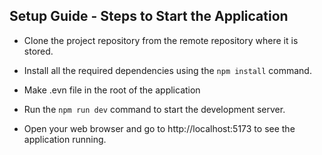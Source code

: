 ## Setup Guide - Steps to Start the Application

- Clone the project repository from the remote repository where it is stored.

- Install all the required dependencies using the `npm install` command.

- Make .evn file in the root of the application

- Run the `npm run dev` command to start the development server.

- Open your web browser and go to http://localhost:5173 to see the application running.
